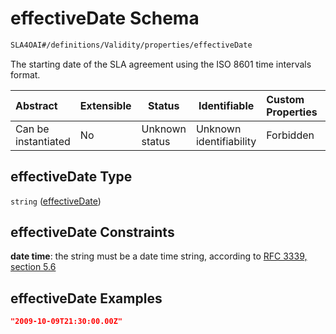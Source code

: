 # effectiveDate Schema

```txt
SLA4OAI#/definitions/Validity/properties/effectiveDate
```

The starting date of the SLA agreement using the ISO 8601 time intervals format.


| Abstract            | Extensible | Status         | Identifiable            | Custom Properties | Additional Properties | Access Restrictions | Defined In                                                                    |
| :------------------ | ---------- | -------------- | ----------------------- | :---------------- | --------------------- | ------------------- | ----------------------------------------------------------------------------- |
| Can be instantiated | No         | Unknown status | Unknown identifiability | Forbidden         | Allowed               | none                | [SLA4OAI.schema.json\*](../SLA4OAI.schema.json "open original schema") |

## effectiveDate Type

`string` ([effectiveDate](sla4oai-definitions-validity-properties-effectivedate.md))

## effectiveDate Constraints

**date time**: the string must be a date time string, according to [RFC 3339, section 5.6](https://tools.ietf.org/html/rfc3339 "check the specification")

## effectiveDate Examples

```json
"2009-10-09T21:30:00.00Z"
```
